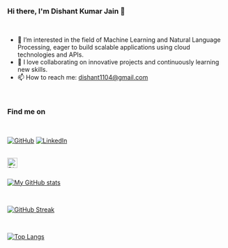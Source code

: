 <p align = "center">
 
 
### Hi there, I'm Dishant Kumar Jain 👋


<br>

- 👋 I’m interested in the field of Machine Learning and Natural Language Processing, eager to build scalable applications using cloud technologies and APIs.
- 👯 I love collaborating on innovative projects and continuously learning new skills.
- 📫 How to reach me: dishant1104@gmail.com

<br> 

### Find me on
<br> 

<a href="https://github.com/Dishant145" target="_blank"><img alt="GitHub" src="https://img.shields.io/badge/-Dishant145-181717?style=flat-square&logo=GitHub&logoColor=white"></a>
 <a href="https://www.linkedin.com/in/dishant-kumar-jain-7206711ba" target="_blank"><img alt="LinkedIn" src="https://img.shields.io/badge/-LinkedIn-0077B5?style=flat-square&logo=Linkedin&logoColor=white"></a>
<br><br>

<img align="left" height="23px" src="https://komarev.com/ghpvc/?username=Dishant145&label=Visitors&color=0E75B6&style=plastic" alt="Dishant145" />

<br><br>

[![My GitHub stats](https://github-readme-stats.vercel.app/api?username=Dishant145&theme=gotham)](https://github.com/Dishant145)

<br>

[![GitHub Streak](https://github-readme-streak-stats.herokuapp.com/?user=Dishant145&theme=dark)](https://github.com/Dishant145)


<br>

[![Top Langs](https://github-readme-stats.vercel.app/api/top-langs/?username=Dishant145&theme=dark)](https://github.com/Dishant145)

<br>

</p>
